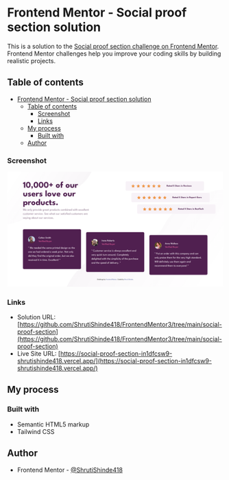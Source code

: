 # Frontend Mentor - Social proof section solution

This is a solution to the [Social proof section challenge on Frontend Mentor](https://www.frontendmentor.io/challenges/social-proof-section-6e0qTv_bA). Frontend Mentor challenges help you improve your coding skills by building realistic projects. 

## Table of contents

- [Frontend Mentor - Social proof section solution](#frontend-mentor---social-proof-section-solution)
  - [Table of contents](#table-of-contents)
    - [Screenshot](#screenshot)
    - [Links](#links)
  - [My process](#my-process)
    - [Built with](#built-with)
  - [Author](#author)

### Screenshot

![screenshot](./screenshot.png)

### Links

- Solution URL: [https://github.com/ShrutiShinde418/FrontendMentor3/tree/main/social-proof-section](https://github.com/ShrutiShinde418/FrontendMentor3/tree/main/social-proof-section)
- Live Site URL: [https://social-proof-section-in1dfcsw9-shrutishinde418.vercel.app/](https://social-proof-section-in1dfcsw9-shrutishinde418.vercel.app/)

## My process

### Built with

- Semantic HTML5 markup
- Tailwind CSS

## Author

- Frontend Mentor - [@ShrutiShinde418](https://www.frontendmentor.io/profile/ShrutiShinde418)




